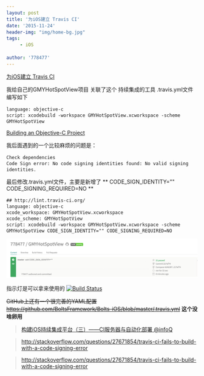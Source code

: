 ```yaml
---
layout: post
title: '为iOS建立 Travis CI'
date: '2015-11-24'
header-img: "img/home-bg.jpg"
tags:
     - iOS
     
author: '778477'
---
```


[为iOS建立 Travis CI](http://objccn.io/issue-6-5/)

我给自己的GMYHotSpotView项目 关联了这个 持续集成的工具 .travis.yml文件编写如下

```
language: objective-c
script: xcodebuild -workspace GMYHotSpotView.xcworkspace -scheme GMYHotSpotView
```


[Building an Objective-C Project](https://docs.travis-ci.com/user/languages/objective-c/)

我后面遇到的一个比较麻烦的问题是：

```
Check dependencies
Code Sign error: No code signing identities found: No valid signing identities.
```

最后修改.travis.yml文件，主要是新增了 ** CODE_SIGN_IDENTITY="" CODE_SIGNING_REQUIRED=NO **

```
## http://lint.travis-ci.org/
language: objective-c
xcode_workspace: GMYHotSpotView.xcworkspace
xcode_scheme: GMYHotSpotView
script: xcodebuild -workspace GMYHotSpotView.xcworkspace -scheme GMYHotSpotView CODE_SIGN_IDENTITY="" CODE_SIGNING_REQUIRED=NO
```

![CI](https://raw.githubusercontent.com/778477/778477.github.io/master/img/travis-ci1.png)


指示灯是可以拿来使用的  [![Build Status](https://travis-ci.org/778477/GMYHotSpotView.svg?branch=master)](https://travis-ci.org/778477/GMYHotSpotView)


~~GitHub上还有一个很完善的YAML配置 https://github.com/BoltsFramework/Bolts-iOS/blob/master/.travis.yml~~ **这个没啥卵用**



> [构建iOS持续集成平台（三）——CI服务器与自动化部署 @infoQ](http://www.infoq.com/cn/articles/build-ios-continuous-integration-platform-part3)


> http://stackoverflow.com/questions/27671854/travis-ci-fails-to-build-with-a-code-signing-error

> http://stackoverflow.com/questions/27671854/travis-ci-fails-to-build-with-a-code-signing-error